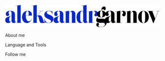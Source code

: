 ![header](https://github.com/AleksandrGarnov/AleksandrGarnov/blob/master/assets/aleksandrgarnov%20(2).png)

About me

Language and Tools

Follow me
